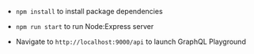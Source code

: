 - `npm install` to install package dependencies

- `npm run start` to run Node:Express server

- Navigate to `http://localhost:9000/api` to launch GraphQL Playground
